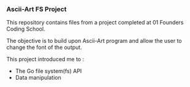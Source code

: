 ### Ascii-Art FS Project

This repository contains files from a project completed at 01 Founders Coding School.

The objective is to build upon Ascii-Art program and allow the user to change the font of the output.

This project introduced me to :

- The Go file system(fs) API
- Data manipulation
